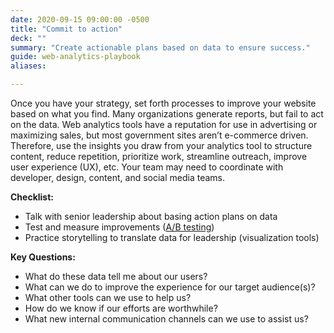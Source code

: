```yaml
---
date: 2020-09-15 09:00:00 -0500
title: "Commit to action"
deck: ""
summary: "Create actionable plans based on data to ensure success."
guide: web-analytics-playbook
aliases: 

---
```


Once you have your strategy, set forth processes to improve your website based on what you find. Many organizations generate reports, but fail to act on the data. Web analytics tools have a reputation for use in advertising or maximizing sales, but most government sites aren’t e-commerce driven. Therefore, use the insights you draw from your analytics tool to structure content, reduce repetition, prioritize work, streamline outreach, improve user experience (UX), etc. Your team may need to coordinate with developer, design, content, and social media teams.

**Checklist:**

- Talk with senior leadership about basing action plans on data
- Test and measure improvements ([A/B testing](https://digital.gov/guides/web-analytics-playbook/))
- Practice storytelling to translate data for leadership (visualization tools)

**Key Questions:**

- What do these data tell me about our users?
- What can we do to improve the experience for our target audience(s)?
- What other tools can we use to help us?
- How do we know if our efforts are worthwhile?
- What new internal communication channels can we use to assist us?
